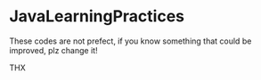 # JavaLearningPractices

These codes are not prefect, if you know something that could be improved, plz change it!

THX
